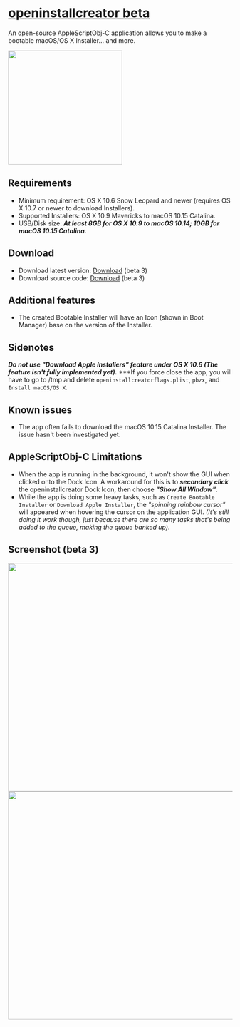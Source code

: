 # [openinstallcreator beta](https://github.com/Minh-Ton/openinstallcreator)
An open-source AppleScriptObj-C application allows you to make a bootable macOS/OS X Installer... and more.

<img src="https://github.com/Minh-Ton/openinstallcreator/raw/master/Resources/imac27.png" width="256"> 

## Requirements
- Minimum requirement: OS X 10.6 Snow Leopard and newer (requires OS X 10.7 or newer to download Installers).
- Supported Installers: OS X 10.9 Mavericks to macOS 10.15 Catalina.
- USB/Disk size: ***At least 8GB for OS X 10.9 to macOS 10.14; 10GB for macOS 10.15 Catalina.***

## Download
- Download latest version: [Download](https://github.com/Minh-Ton/openinstallcreator/releases) (beta 3)
- Download source code: [Download](https://github.com/Minh-Ton/openinstallcreator/archive/master.zip) (beta 3)

## Additional features
- The created Bootable Installer will have an Icon (shown in Boot Manager) base on the version of the Installer.

## Sidenotes

***Do not use "Download Apple Installers" feature under OS X 10.6 (The feature isn't fully implemented yet).***
***If you force close the app, you will have to go to /tmp and delete `openinstallcreatorflags.plist`, `pbzx`, and `Install macOS/OS X`.

## Known issues
- The app often fails to download the macOS 10.15 Catalina Installer. The issue hasn't been investigated yet. 

## AppleScriptObj-C Limitations
- When the app is running in the background, it won't show the GUI when clicked onto the Dock Icon. A workaround for this is to **_secondary click_** the openinstallcreator Dock Icon, then choose **_"Show All Window"_**.
- While the app is doing some heavy tasks, such as `Create Bootable Installer` or `Download Apple Installer`, the *"spinning rainbow cursor"* will appeared when hovering the cursor on the application GUI. *(It's still doing it work though, just because there are so many tasks that's being added to the queue, making the queue banked up)*.

## Screenshot (beta 3)

<img src="https://github.com/Minh-Ton/openinstallcreator/raw/master/Screenshots/openinstallcreator.png" width="512"> 
<img src="https://github.com/Minh-Ton/openinstallcreator/raw/master/Screenshots/openinstallcreator2.png" width="512"> 

